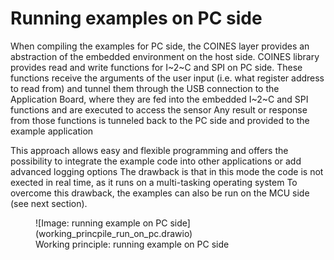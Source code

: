 # Running examples on PC side
When compiling the examples for PC side, the COINES layer provides an abstraction of the embedded environment on the host side.
COINES library provides read and write functions for I~2~C and SPI on PC side.
These functions receive the arguments of the user input (i.e. what register address to read from) and tunnel them through the USB connection to the Application Board, where they are fed into the embedded I~2~C and SPI functions and are executed to access the sensor
Any result or response from those functions is tunneled back to the PC side and provided to the example application

This approach allows easy and flexible programming and offers the possibility to integrate the example code into other applications or add advanced logging options
The drawback is that in this mode the code is not exected in real time, as it runs on a multi-tasking operating system
To overcome this drawback, the examples can also be run on the MCU side (see next section).

<figure markdown>
  ![Image: running example on PC side](working_princpile_run_on_pc.drawio)
  <figcaption>Working principle: running example on PC side</figcaption>
</figure>